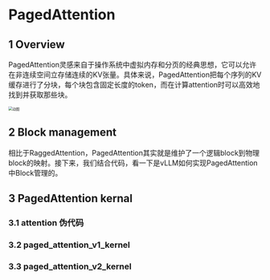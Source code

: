 # PagedAttention

## 1 Overview

PagedAttention灵感来自于操作系统中虚拟内存和分页的经典思想，它可以允许在非连续空间立存储连续的KV张量。具体来说，PagedAttention把每个序列的KV缓存进行了分块，每个块包含固定长度的token，而在计算attention时可以高效地找到并获取那些块。

<img src="https://pic2.zhimg.com/v2-6035b0440dd9f0eb37bc9c221b977799_b.webp" alt="动图" style="zoom:50%;" />

## 2 Block management

相比于RaggedAttention，PagedAttention其实就是维护了一个逻辑block到物理block的映射。接下来，我们结合代码，看一下是vLLM如何实现PagedAttention中Block管理的。



## 3 PagedAttention kernal

### 3.1 attention 伪代码

### 3.2 paged_attention_v1_kernel

### 3.3 paged_attention_v2_kernel


